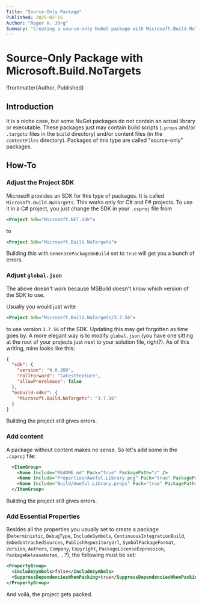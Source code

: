 ```yaml
---
Title: "Source-Only Package"
Published: 2025-02-15
Author: "Roger H. Jörg"
Summary: "Creating a source-only NuGet package with Microsoft.Build.NoTargets"
---
```

# Source-Only Package with Microsoft.Build.NoTargets

!frontmatter{Author, Published}

## Introduction

It is a niche case, but some  NuGet packages do not contain an actual library or executable.
These packages just may contain build scripts (`.props` and/or `.targets` files in the `build`
directory) and/or content files (in the `contentFiles` directory). Packages of this type are
called "source-only" packages.

## How-To

### Adjust the Project SDK

Microsoft provides an SDK for this type of packages. It is called `Microsoft.Build.NoTargets`.
This works only for C# and F# projects. To use it in a C# project, you just change the SDK in your
`.csproj` file from

```xml
<Project Sdk="Microsoft.NET.Sdk">
```

to

```xml
<Project Sdk="Microsoft.Build.NoTargets">
```

Building this with `GeneratePackageOnBuild` set to `true` will get you a bunch of errors.

### Adjust `global.json`

The above doesn't work because MSBuild doesn't know which version of the SDK to use.

Usually you would just write

```xml
<Project Sdk="Microsoft.Build.NoTargets/3.7.56">
```

to use version `3.7.56` of the SDK. Updating this may get forgotten as time goes by. A more elegant
way is to modify `global.json` (you have one sitting at the root of your projects just next to
your solution file, right?). As of this writing, mine looks like this:

```json
{
  "sdk": {
    "version": "9.0.200",
    "rollForward": "latestFeature",
    "allowPrerelease": false
  },
  "msbuild-sdks": {
    "Microsoft.Build.NoTargets": "3.7.56"
  }
}
```

Building the project still gives errors.

### Add content

A package without content makes no sense. So let's add some in the `.csproj` file:

```xml
  <ItemGroup>
    <None Include="README.md" Pack="true" PackagePath="/" />
    <None Include="Properties/Aweful.Library.png" Pack="true" PackagePath="/" />
    <None Include="Build/Aweful.Library.props" Pack="true" PackagePath="/build" />
  </ItemGroup>
```

Building the project still gives errors.

### Add Essential Properties

Besides all the properties you usually set to create a package (`Deterministic`, `DebugType`,
`IncludeSymbols`, `ContinuousIntegrationBuild`, `EmbedUntrackedSources`, `PublishRepositoryUrl`,
`SymbolPackageFormat`, `Version`, `Authors`, `Company`, `Copyright`, `PackageLicenseExpression`,
`PackageReleaseNotes`, ...?), the following must be set:

```xml
<PropertyGroup>
  <IncludeSymbols>false</IncludeSymbols>
  <SuppressDependenciesWhenPacking>true</SuppressDependenciesWhenPacking>
</PropertyGroup>
```

And voilà, the project gets packed.
